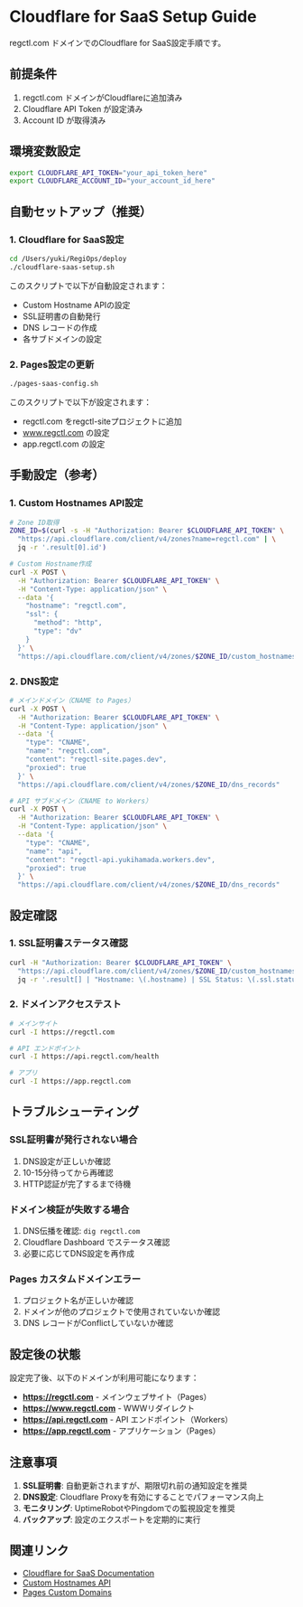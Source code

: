 # Cloudflare for SaaS Setup Guide

regctl.com ドメインでのCloudflare for SaaS設定手順です。

## 前提条件

1. regctl.com ドメインがCloudflareに追加済み
2. Cloudflare API Token が設定済み
3. Account ID が取得済み

## 環境変数設定

```bash
export CLOUDFLARE_API_TOKEN="your_api_token_here"
export CLOUDFLARE_ACCOUNT_ID="your_account_id_here"
```

## 自動セットアップ（推奨）

### 1. Cloudflare for SaaS設定

```bash
cd /Users/yuki/RegiOps/deploy
./cloudflare-saas-setup.sh
```

このスクリプトで以下が自動設定されます：
- Custom Hostname APIの設定
- SSL証明書の自動発行
- DNS レコードの作成
- 各サブドメインの設定

### 2. Pages設定の更新

```bash
./pages-saas-config.sh
```

このスクリプトで以下が設定されます：
- regctl.com をregctl-siteプロジェクトに追加
- www.regctl.com の設定
- app.regctl.com の設定

## 手動設定（参考）

### 1. Custom Hostnames API設定

```bash
# Zone ID取得
ZONE_ID=$(curl -s -H "Authorization: Bearer $CLOUDFLARE_API_TOKEN" \
  "https://api.cloudflare.com/client/v4/zones?name=regctl.com" | \
  jq -r '.result[0].id')

# Custom Hostname作成
curl -X POST \
  -H "Authorization: Bearer $CLOUDFLARE_API_TOKEN" \
  -H "Content-Type: application/json" \
  --data '{
    "hostname": "regctl.com",
    "ssl": {
      "method": "http",
      "type": "dv"
    }
  }' \
  "https://api.cloudflare.com/client/v4/zones/$ZONE_ID/custom_hostnames"
```

### 2. DNS設定

```bash
# メインドメイン（CNAME to Pages）
curl -X POST \
  -H "Authorization: Bearer $CLOUDFLARE_API_TOKEN" \
  -H "Content-Type: application/json" \
  --data '{
    "type": "CNAME",
    "name": "regctl.com",
    "content": "regctl-site.pages.dev",
    "proxied": true
  }' \
  "https://api.cloudflare.com/client/v4/zones/$ZONE_ID/dns_records"

# API サブドメイン（CNAME to Workers）
curl -X POST \
  -H "Authorization: Bearer $CLOUDFLARE_API_TOKEN" \
  -H "Content-Type: application/json" \
  --data '{
    "type": "CNAME", 
    "name": "api",
    "content": "regctl-api.yukihamada.workers.dev",
    "proxied": true
  }' \
  "https://api.cloudflare.com/client/v4/zones/$ZONE_ID/dns_records"
```

## 設定確認

### 1. SSL証明書ステータス確認

```bash
curl -H "Authorization: Bearer $CLOUDFLARE_API_TOKEN" \
  "https://api.cloudflare.com/client/v4/zones/$ZONE_ID/custom_hostnames" | \
  jq -r '.result[] | "Hostname: \(.hostname) | SSL Status: \(.ssl.status)"'
```

### 2. ドメインアクセステスト

```bash
# メインサイト
curl -I https://regctl.com

# API エンドポイント
curl -I https://api.regctl.com/health

# アプリ
curl -I https://app.regctl.com
```

## トラブルシューティング

### SSL証明書が発行されない場合

1. DNS設定が正しいか確認
2. 10-15分待ってから再確認
3. HTTP認証が完了するまで待機

### ドメイン検証が失敗する場合

1. DNS伝播を確認: `dig regctl.com`
2. Cloudflare Dashboard でステータス確認
3. 必要に応じてDNS設定を再作成

### Pages カスタムドメインエラー

1. プロジェクト名が正しいか確認
2. ドメインが他のプロジェクトで使用されていないか確認
3. DNS レコードがConflictしていないか確認

## 設定後の状態

設定完了後、以下のドメインが利用可能になります：

- **https://regctl.com** - メインウェブサイト（Pages）
- **https://www.regctl.com** - WWWリダイレクト
- **https://api.regctl.com** - API エンドポイント（Workers）
- **https://app.regctl.com** - アプリケーション（Pages）

## 注意事項

1. **SSL証明書**: 自動更新されますが、期限切れ前の通知設定を推奨
2. **DNS設定**: Cloudflare Proxyを有効にすることでパフォーマンス向上
3. **モニタリング**: UptimeRobotやPingdomでの監視設定を推奨
4. **バックアップ**: 設定のエクスポートを定期的に実行

## 関連リンク

- [Cloudflare for SaaS Documentation](https://developers.cloudflare.com/cloudflare-for-platforms/)
- [Custom Hostnames API](https://developers.cloudflare.com/ssl/ssl-for-saas/)
- [Pages Custom Domains](https://developers.cloudflare.com/pages/platform/custom-domains/)